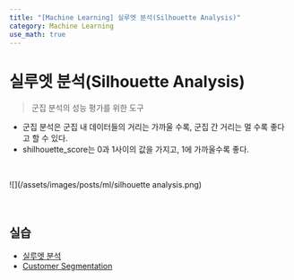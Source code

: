 ```yaml
---
title: "[Machine Learning] 실루엣 분석(Silhouette Analysis)"
category: Machine Learning
use_math: true
---
```


# 실루엣 분석(Silhouette Analysis)
> 군집 분석의 성능 평가를 위한 도구

- 군집 분석은 군집 내 데이터들의 거리는 가까울 수록, 군집 간 거리는 멀 수록 좋다고 할 수 있다.
- shilhouette_score는 0과 1사이의 값을 가지고, 1에 가까울수록 좋다.

<br>
  
![](/assets/images/posts/ml/silhouette analysis.png)

<br>
  
## 실습
- <a href="https://colab.research.google.com/drive/1EDggwBuuIKt2rxFUfQVRz_Qx33cMjRuf?usp=sharing">실루엣 분석</a>
- <a href="https://colab.research.google.com/drive/1NFM2UM_HnoRAEFYymKJg_TOk0NWJMj2L?usp=sharing">Customer Segmentation</a>